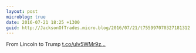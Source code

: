 ```yaml
---
layout: post
microblog: true
date: 2016-07-21 18:25 +1300
guid: http://JacksonOfTrades.micro.blog/2016/07/21/t755997070327181312.html
---
```

From Lincoln to Trump [t.co/uIv5WMr9z...](https://t.co/uIv5WMr9zI)
